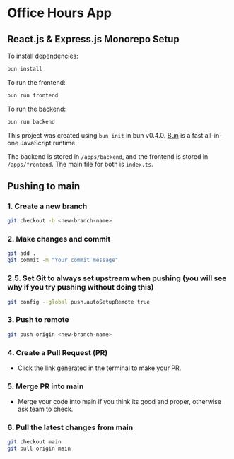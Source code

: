 # Office Hours App
## React.js & Express.js Monorepo Setup

To install dependencies:

```bash
bun install
```

To run the frontend:

```bash
bun run frontend
```

To run the backend:

```bash
bun run backend
```

This project was created using `bun init` in bun v0.4.0. [Bun](https://bun.sh) is a fast all-in-one JavaScript runtime.

The backend is stored in `/apps/backend`, and the frontend is stored in `/apps/frontend`. The main file for both is `index.ts`.

## Pushing to main

### 1. **Create a new branch**
```bash
git checkout -b <new-branch-name>
```

### 2. **Make changes and commit**
```bash
git add .
git commit -m "Your commit message"
```

### 2.5. **Set Git to always set upstream when pushing** (you will see why if you try pushing without doing this)
```bash
git config --global push.autoSetupRemote true
```

### 3. **Push to remote**
```bash
git push origin <new-branch-name>
```

### 4. **Create a Pull Request (PR)**
- Click the link generated in the terminal to make your PR.

### 5. **Merge PR into main**
- Merge your code into main if you think its good and proper, otherwise ask team to check. 

### 6. **Pull the latest changes from main**
```bash
git checkout main
git pull origin main
```